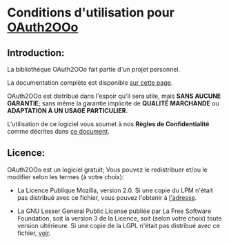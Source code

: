 # Conditions d'utilisation pour [OAuth2OOo](https://github.com/prrvchr/OAuth2OOo)

## Introduction:

La bibliothèque OAuth2OOo fait partie d'un projet personnel.

La documentation complète est disponible [sur cette page](https://prrvchr.github.io/OAuth2OOo).

OAuth2OOo est distribué dans l'espoir qu'il sera utile, mais **SANS AUCUNE GARANTIE**; sans même la garantie implicite de **QUALITÉ MARCHANDE** ou **ADAPTATION À UN USAGE PARTICULIER**.

L'utilisation de ce logiciel vous soumet à nos **Règles de Confidentialité** comme décrites dans [ce document](https://prrvchr.github.io/OAuth2OOo/OAuth2OOo/registration/PrivacyPolicy_fr).

## Licence:

OAuth2OOo est un logiciel gratuit; Vous pouvez le redistribuer et/ou le modifier selon les termes (à votre choix):

- La Licence Publique Mozilla, version 2.0. Si une copie du LPM n'était pas distribué avec ce fichier, vous pouvez l'obtenir à [l'adresse](http://mozilla.org/MPL/2.0/).

- La GNU Lesser General Public License publiée par La Free Software Foundation, soit la version 3 de la Licence, soit (selon votre choix) toute version ultérieure. Si une copie de la LGPL n'était pas distribué avec ce fichier, [voir](http://www.gnu.org/licenses/).